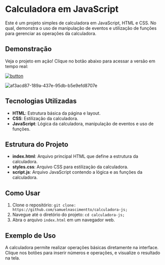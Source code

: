 <h1>Calculadora em JavaScript</h1>

<p>Este é um projeto simples de calculadora em  JavaScript, HTML e CSS. No qual, demonstra o uso de manipulação de eventos e utilização de funções para gerenciar as operações da calculadora.</p>

<h2>Demonstração</h2><p>Veja o projeto em ação! Clique no botão abaixo para acessar a versão em tempo real:</p>


<a href="https://samuelnascimentto.github.io/calculadora-js/assets/index.html" target="_blank">
    <img src="https://github.com/user-attachments/assets/1f0925e7-4cc6-4401-8035-19ffa4b95198" alt="button">
</a>



![af3acd87-189a-437e-95db-b5e9efd8707e](https://github.com/user-attachments/assets/781d7641-29db-42b6-9cda-33fffac5afc1)  

<h2>Tecnologias Utilizadas</h2>
<ul>
<li><strong>HTML</strong>: Estrutura básica da página e layout.</li>
<li><strong>CSS</strong>: Estilização da calculadora.</li>
<li><strong>JavaScript</strong>: Lógica da calculadora, manipulação de eventos e uso de funções.</li>
</ul>

<h2>Estrutura do Projeto</h2>
<ul>
<li><strong>index.html</strong>: Arquivo principal HTML que define a estrutura da calculadora.</li>
<li><strong>styles.css</strong>: Arquivo CSS para estilização da calculadora.</li>
<li><strong>script.js</strong>: Arquivo JavaScript contendo a lógica e as funções da calculadora.</li>
</ul>

<h2>Como Usar</h2>
<ol>
<li>Clone o repositório: <code>git clone: https://github.com/samuelnascimentto/calculadora-js;</code></li>
<li>Navegue até o diretório do projeto: <code>cd calculadora-js;</code></li>
<li>Abra o arquivo <code>index.html</code> em um navegador web.</li>
</ol>

<h2>Exemplo de Uso</h2>
<p>A calculadora permite realizar operações básicas diretamente na interface. Clique nos botões para inserir números e operações, e visualize o resultado na tela.</p>
